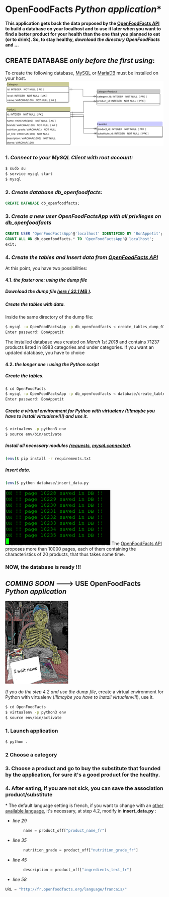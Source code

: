 # OpenFoodFacts  *Python application*\*
**This application gets back the data proposed by the [OpenFoodFacts API](https://en.wiki.openfoodfacts.org/API) to build a database on your localhost and to use it later when you want to find a better product for your health than the one that you planned to eat (or to drink).
So, to stay healthy, *download the directory OpenFoodFacts* and ...**
## CREATE DATABASE *only before the first using*: 
To create the following database, [MySQL](https://dev.mysql.com/doc/refman/5.7/en/installing.html) or [MariaDB](https://mariadb.com/kb/en/library/getting-installing-and-upgrading-mariadb/) must be installed on your host.
![DB structure](/screenshots/db_structure.png)

### 1. *Connect to your MySQL Client with root account:*
```sh
$ sudo su
$ service mysql start
$ mysql
```
### 2. *Create database db_openfoodfacts:*
```sql
CREATE DATABASE db_openfoodfacts;
```
### 3. *Create a new user OpenFoodFactsApp with all privileges on db_openfoodfacts*
```sql
CREATE USER 'OpenFoodFactsApp'@'localhost' IDENTIFIED BY 'BonAppetit';
GRANT ALL ON db_openfoodfacts.* TO 'OpenFoodFactsApp'@'localhost';
exit;
```
### 4. *Create the tables and Insert data from [OpenFoodFacts API](https://en.wiki.openfoodfacts.org/API)*
At this point, you have two possibilities:
#### 4.1. *the faster one: using the dump file*
##### Download the dump file *[here ( 32.1 MB )](https://drive.google.com/open?id=1Va_58Wm6qBpvdTZ6_DD9U4pjeHYhOB2A)*.
##### Create the tables with data.
Inside the same directory of the dump file:
```sh
$ mysql -u OpenFoodFactsApp -p db_openfoodfacts < create_tables_dump_010318.sql
Enter password: BonAppetit
```
The installed database was created on *March 1st 2018* and contains 71237 products listed in 8983 categories and under categories.
If you want an updated database, you have to choice
#### 4.2. *the longer one : using the Python script*
##### Create the tables.
```sh
$ cd OpenFoodFacts
$ mysql -u OpenFoodFactsApp -p db_openfoodfacts < database/create_tables.sql
Enter password: BonAppetit
```
##### Create a virtual environment for Python with virtualenv (*!!!maybe you have to install virtualenv!!!*) and use it.
```sh
$ virtualenv -p python3 env
$ source env/bin/activate
```
##### Install all necessary modules ([requests](http://docs.python-requests.org/en/master/), [mysql.connector](https://dev.mysql.com/doc/connector-python/en/)).
```sh
(env)$ pip install -r requirements.txt
```
##### Insert data.
```sh
(env)$ python database/insert_data.py
```
![insert data screenshot](/screenshots/insert_data.png)
The [OpenFoodFacts API](https://en.wiki.openfoodfacts.org/API) proposes more than 10000 pages, each of them containing the characteristics of 20 products, that thus takes some time.
### NOW, the database is ready !!!
## *COMING SOON* ---> USE OpenFoodFacts *Python application*
![I coming soon](/screenshots/coming_soon.png)

*If you do the step 4.2 and use the dump file*, create a virtual environment for Python with virtualenv (*!!!maybe you have to install virtualenv!!!*), use it.
```sh
$ cd OpenFoodFacts
$ virtualenv -p python3 env
$ source env/bin/activate
```
### 1. Launch application
```sh
$ python .
```
### 2 Choose a category
### 3. Choose a product and go to buy the substitute that founded by the application, for sure it's a good product for the healthy. 
### 4. After eating, if you are not sick, you can save the association product/substitute
\* The default language setting is french, if you want to change with an [other available language](https://en.wiki.openfoodfacts.org/API#Languages), it's necessary, at step 4.2, modify in **insert_data.py** : 

* *line 29*
```python
        name = product_off["product_name_fr"]
```
* *line 35*
```python
        nutrition_grade = product_off["nutrition_grade_fr"]
```
* *line 45*
```python
        description = product_off["ingredients_text_fr"]
```
* *line 58*
```python
URL = "http://fr.openfoodfacts.org/language/francais/"
```
